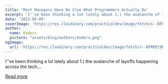 ```yaml
---
title: 'Most Managers Have No Clue What Programmers Actually Do'
excerpt: 'I''ve been thinking a lot lately about 1.) the avalanche of layoffs happening across the tech...'
date: '2023-05-09'
coverImage: 'https://res.cloudinary.com/practicaldev/image/fetch/s--BFRMEt9P--/c_imagga_scale,f_auto,fl_progressive,h_420,q_auto,w_1000/https://dev-to-uploads.s3.amazonaws.com/uploads/articles/ahzio2h9t9qvnidkixo6.jpg'
author:
  name: Koders
  picture: "assets/blog/authors/koders.png"
ogImage:
  url: 'https://res.cloudinary.com/practicaldev/image/fetch/s--BFRMEt9P--/c_imagga_scale,f_auto,fl_progressive,h_420,q_auto,w_1000/https://dev-to-uploads.s3.amazonaws.com/uploads/articles/ahzio2h9t9qvnidkixo6.jpg'
---
```


I''ve been thinking a lot lately about 1.) the avalanche of layoffs happening across the tech...

[Read more](https://dev.to/bytebodger/most-managers-have-no-clue-what-we-actually-do-k07)

